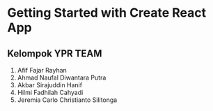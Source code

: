 # Getting Started with Create React App
## Kelompok YPR TEAM

1. Afif Fajar Rayhan
2. Ahmad Naufal Diwantara Putra
3. Akbar Sirajuddin Hanif
4. Hilmi Fadhilah Cahyadi 
5. Jeremia Carlo Christianto Silitonga
